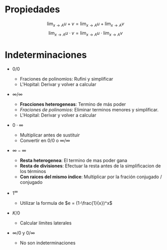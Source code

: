 
# Propiedades

$$
\lim_{x \to A} u + v = \lim_{x \to A} u + \lim_{x \to A} v
$$
$$
\lim_{x \to A} u \cdot v = \lim_{x \to A} u \cdot \lim_{x \to A} v
$$

# Indeterminaciones
- $0 / 0$
	- Fraciones de polinomios: Rufini y simplificar
	- L'Hopital: Derivar y volver a calcular

- $\infty / \infty$
	- __Fracciones heterogeneas__: Termino de más poder
	- *Fraciones de polinomios*: Eliminar terminos menores y simplificar.
	- L'Hopital: Derivar y volver a calcular
- $0 \cdot \infty$
	- Multiplicar antes de sustituir
	- Convertir en $0/0$ o $\infty/\infty$ 
- $\infty - \infty$
	- __Resta heterogenea__: El termino de mas poder gana 
	- __Resta de divisiones__: Efectuar la resta antes de la simplificacion de los términos
	- __Con raices del mismo índice__: Multiplicar por la fración conjugado / conjugado
- $1^\infty$
	- Utilizar la formula de $e = (1-\frac{1}{x})^x$ 
- $K / 0$
	- Calcular límites laterales 
- $\infty / 0$ y $0/\infty$
	- No son indeterminaciones

